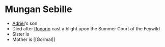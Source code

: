 # Mungan Sebille
- [Adriel](PCs/Current/Adriel.md)'s son
- Died after [Ronorin](NPCs/Living/Ronorin.md) cast a blight upon the Summer Court of the Feywild
- Sister is
- Mother is [[Gormal]]